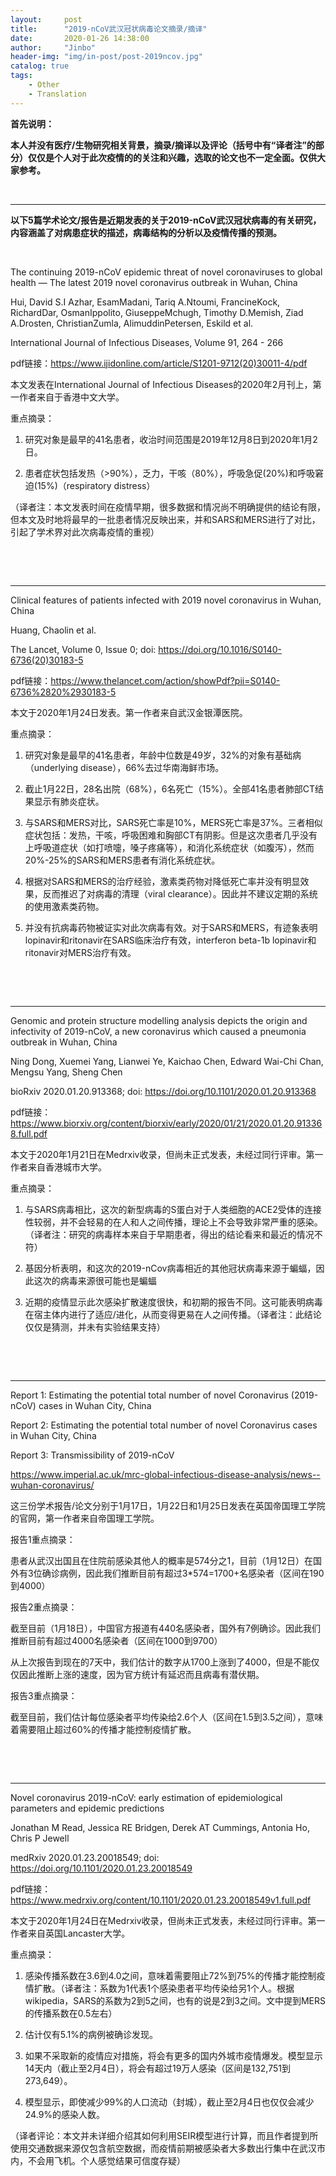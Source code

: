 ```yaml
---
layout:     post
title:      "2019-nCoV武汉冠状病毒论文摘录/摘译"
date:       2020-01-26 14:38:00
author:     "Jinbo"
header-img: "img/in-post/post-2019ncov.jpg"
catalog: true
tags:
    - Other
    - Translation
---
```


**首先说明：**

**本人并没有医疗/生物研究相关背景，摘录/摘译以及评论（括号中有“译者注”的部分）仅仅是个人对于此次疫情的的关注和兴趣，选取的论文也不一定全面。仅供大家参考。**

&nbsp;

---

**以下5篇学术论文/报告是近期发表的关于2019-nCoV武汉冠状病毒的有关研究，内容涵盖了对病患症状的描述，病毒结构的分析以及疫情传播的预测。**

&nbsp;

The continuing 2019-nCoV epidemic threat of novel coronaviruses to global health — The latest 2019 novel coronavirus outbreak in Wuhan, China

Hui, David S.I Azhar, EsamMadani, Tariq A.Ntoumi, FrancineKock, RichardDar, OsmanIppolito, GiuseppeMchugh, Timothy D.Memish, Ziad A.Drosten, ChristianZumla, AlimuddinPetersen, Eskild et al.

International Journal of Infectious Diseases, Volume 91, 264 - 266

pdf链接：https://www.ijidonline.com/article/S1201-9712(20)30011-4/pdf

本文发表在International Journal of Infectious Diseases的2020年2月刊上，第一作者来自于香港中文大学。

重点摘录：

1. 研究对象是最早的41名患者，收治时间范围是2019年12月8日到2020年1月2日。

2. 患者症状包括发热（>90%），乏力，干咳（80%），呼吸急促(20%)和呼吸窘迫(15%)（respiratory distress）

（译者注：本文发表时间在疫情早期，很多数据和情况尚不明确提供的结论有限，但本文及时地将最早的一批患者情况反映出来，并和SARS和MERS进行了对比，引起了学术界对此次病毒疫情的重视）

&nbsp;

&nbsp;

---

Clinical features of patients infected with 2019 novel coronavirus in Wuhan, China

Huang, Chaolin et al.

The Lancet, Volume 0, Issue 0; doi: https://doi.org/10.1016/S0140-6736(20)30183-5

pdf链接：https://www.thelancet.com/action/showPdf?pii=S0140-6736%2820%2930183-5

本文于2020年1月24日发表。第一作者来自武汉金银潭医院。

重点摘录：

1. 研究对象是最早的41名患者，年龄中位数是49岁，32%的对象有基础病（underlying disease），66%去过华南海鲜市场。

2. 截止1月22日，28名出院（68%），6名死亡（15%）。全部41名患者肺部CT结果显示有肺炎症状。

3. 与SARS和MERS对比，SARS死亡率是10%，MERS死亡率是37%。三者相似症状包括：发热，干咳，呼吸困难和胸部CT有阴影。但是这次患者几乎没有上呼吸道症状（如打喷嚏，嗓子疼痛等），和消化系统症状（如腹泻），然而20%-25%的SARS和MERS患者有消化系统症状。

4. 根据对SARS和MERS的治疗经验，激素类药物对降低死亡率并没有明显效果，反而推迟了对病毒的清理（viral clearance）。因此并不建议定期的系统的使用激素类药物。

5. 并没有抗病毒药物被证实对此次病毒有效。对于SARS和MERS，有迹象表明lopinavir和ritonavir在SARS临床治疗有效，interferon beta-1b lopinavir和ritonavir对MERS治疗有效。

&nbsp;

&nbsp;

---

Genomic and protein structure modelling analysis depicts the origin and infectivity of 2019-nCoV, a new coronavirus which caused a pneumonia outbreak in Wuhan, China

Ning Dong, Xuemei Yang, Lianwei Ye, Kaichao Chen, Edward Wai-Chi Chan, Mengsu Yang, Sheng Chen

bioRxiv 2020.01.20.913368; doi: https://doi.org/10.1101/2020.01.20.913368

pdf链接：https://www.biorxiv.org/content/biorxiv/early/2020/01/21/2020.01.20.913368.full.pdf

本文于2020年1月21日在Medrxiv收录，但尚未正式发表，未经过同行评审。第一作者来自香港城市大学。

重点摘录：

1. 与SARS病毒相比，这次的新型病毒的S蛋白对于人类细胞的ACE2受体的连接性较弱，并不会轻易的在人和人之间传播，理论上不会导致非常严重的感染。（译者注：研究的病毒样本来自于早期患者，得出的结论看来和最近的情况不符）

2. 基因分析表明，和这次的2019-nCov病毒相近的其他冠状病毒来源于蝙蝠，因此这次的病毒来源很可能也是蝙蝠

3. 近期的疫情显示此次感染扩散速度很快，和初期的报告不同。这可能表明病毒在宿主体内进行了适应/进化，从而变得更易在人之间传播。（译者注：此结论仅仅是猜测，并未有实验结果支持）

&nbsp;

&nbsp;

---

Report 1: Estimating the potential total number of novel Coronavirus (2019-nCoV) cases in Wuhan City, China

Report 2: Estimating the potential total number of novel Coronavirus cases in Wuhan City, China

Report 3: Transmissibility of 2019-nCoV

https://www.imperial.ac.uk/mrc-global-infectious-disease-analysis/news--wuhan-coronavirus/

这三份学术报告/论文分别于1月17日，1月22日和1月25日发表在英国帝国理工学院的官网，第一作者来自帝国理工学院。

报告1重点摘录：

患者从武汉出国且在住院前感染其他人的概率是574分之1，目前（1月12日）在国外有3位确诊病例，因此我们推断目前有超过3*574=1700+名感染者（区间在190到4000）

报告2重点摘录：

截至目前（1月18日），中国官方报道有440名感染者，国外有7例确诊。因此我们推断目前有超过4000名感染者（区间在1000到9700）

从上次报告到现在的7天中，我们估计的数字从1700上涨到了4000，但是不能仅仅因此推断上涨的速度，因为官方统计有延迟而且病毒有潜伏期。

报告3重点摘录：

截至目前，我们估计每位感染者平均传染给2.6个人（区间在1.5到3.5之间），意味着需要阻止超过60%的传播才能控制疫情扩散。

&nbsp;

&nbsp;

---

Novel coronavirus 2019-nCoV: early estimation of epidemiological parameters and epidemic predictions

Jonathan M Read, Jessica RE Bridgen, Derek AT Cummings, Antonia Ho, Chris P Jewell

medRxiv 2020.01.23.20018549; doi: https://doi.org/10.1101/2020.01.23.20018549

pdf链接：https://www.medrxiv.org/content/10.1101/2020.01.23.20018549v1.full.pdf

本文于2020年1月24日在Medrxiv收录，但尚未正式发表，未经过同行评审。第一作者来自英国Lancaster大学。

重点摘录：

1. 感染传播系数在3.6到4.0之间，意味着需要阻止72%到75%的传播才能控制疫情扩散。（译者注：系数为1代表1个感染患者平均传染给另1个人。根据wikipedia，SARS的系数为2到5之间，也有的说是2到3之间。文中提到MERS的传播系数在0.5左右）

2. 估计仅有5.1%的病例被确诊发现。

3. 如果不采取新的疫情应对措施，将会有更多的国内外城市疫情爆发。模型显示14天内（截止至2月4日），将会有超过19万人感染（区间是132,751到273,649）。

4. 模型显示，即使减少99%的人口流动（封城），截止至2月4日也仅仅会减少24.9%的感染人数。

（译者评论：本文并未详细介绍其如何利用SEIR模型进行计算，而且作者提到所使用交通数据来源仅包含航空数据，而疫情前期被感染者大多数出行集中在武汉市内，不会用飞机。个人感觉结果可信度存疑）
